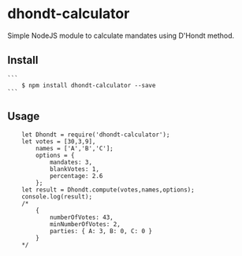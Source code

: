 # dhondt-calculator
Simple NodeJS module to calculate mandates using D'Hondt method.

## Install

	```
		$ npm install dhondt-calculator --save
	```

## Usage

```
	let Dhondt = require('dhondt-calculator');
	let votes = [30,3,9],
		names = ['A','B','C'];
		options = {
			mandates: 3,
			blankVotes: 1,
			percentage: 2.6
		};
	let result = Dhondt.compute(votes,names,options);
	console.log(result);
	/* 
		{ 
			numberOfVotes: 43,
     		minNumberOfVotes: 2,
 	 		parties: { A: 3, B: 0, C: 0 } 
 	 	}
 	*/ 	 

```
